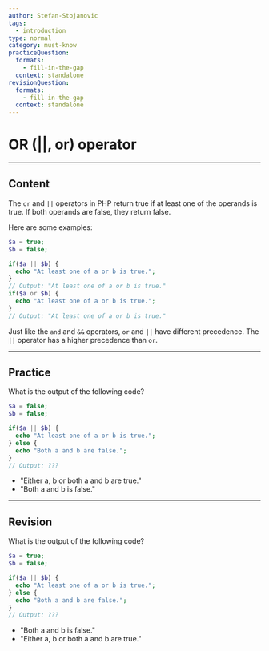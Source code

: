 ```yaml
---
author: Stefan-Stojanovic
tags:
  - introduction
type: normal
category: must-know
practiceQuestion:
  formats:
    - fill-in-the-gap
  context: standalone
revisionQuestion:
  formats:
    - fill-in-the-gap
  context: standalone
---
```


# OR (||, or) operator

---

## Content

The `or` and `||` operators in PHP return true if at least one of the operands is true. If both operands are false, they return false.

Here are some examples:
```php
$a = true;
$b = false;

if($a || $b) {
  echo "At least one of a or b is true.";
}
// Output: "At least one of a or b is true."
if($a or $b) {
  echo "At least one of a or b is true.";
}
// Output: "At least one of a or b is true."
```

Just like the `and` and `&&` operators, `or` and `||` have different precedence. The `||` operator has a higher precedence than `or`.

---

## Practice

What is the output of the following code?

```php
$a = false;
$b = false;

if($a || $b) {
  echo "At least one of a or b is true.";
} else {
  echo "Both a and b are false.";
}
// Output: ???

```

- "Either a, b or both a and b are true."
- "Both a and b is false."

---

## Revision

What is the output of the following code?

```php
$a = true;
$b = false;

if($a || $b) {
  echo "At least one of a or b is true.";
} else {
  echo "Both a and b are false.";
}
// Output: ???
```

- "Both a and b is false."
- "Either a, b or both a and b are true."
